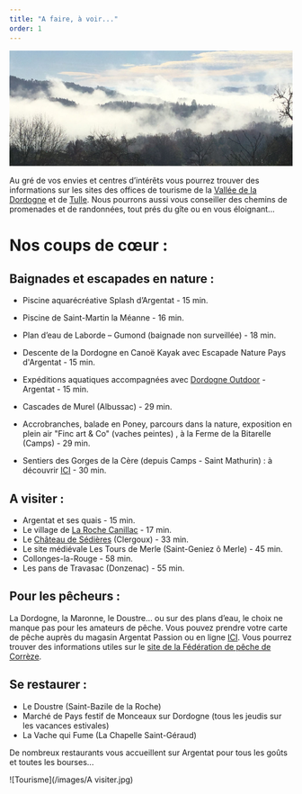 ```yaml
---
title: "A faire, à voir..."
order: 1
---
```

![Paysage](/images/Brume.jpg)

Au gré de vos envies et centres d’intérêts vous pourrez trouver des informations sur les sites des offices de tourisme de la [Vallée de la Dordogne](https://www.vallee-dordogne.com/offres/office-de-tourisme-vallee-de-la-dordogne-bureau-daccueil-dargentat-sur-dordogne-argentat-fr-1528434) et de [Tulle](https://www.tulle-en-correze.com/). Nous pourrons aussi vous conseiller des chemins de promenades et de randonnées, tout prés du gîte ou en vous éloignant...

# Nos coups de cœur : 

## Baignades et escapades en nature : 
- Piscine aquarécréative Splash d’Argentat - 15 min.
- Piscine de Saint-Martin la Méanne - 16 min.
- Plan d’eau de Laborde – Gumond (baignade non surveillée) - 18 min.

- Descente de la Dordogne en Canoë Kayak avec Escapade Nature Pays d'Argentat - 15 min.
- Expéditions aquatiques accompagnées avec [Dordogne Outdoor](https://www.dordogne-outdoor.com/) - Argentat - 15 min.
- Cascades de Murel (Albussac) - 29 min.
- Accrobranches, balade en Poney, parcours dans la nature, exposition en plein air "Finc art & Co" (vaches peintes) , à la Ferme de la Bitarelle (Camps) - 29 min.
- Sentiers des Gorges de la Cère (depuis Camps - Saint Mathurin) : à découvrir [ICI](https://www.lesgorgesdelacere.fr/) - 30 min.


## A visiter :
- Argentat et ses quais - 15 min.
- Le village de [La Roche Canillac](https://larochecanillac.fr/tourisme/decouverte-du-village) - 17 min.
- Le [Château de Sédières](https://www.correze.fr/domaine_sedieres) (Clergoux) - 33 min.
- Le site médiévale Les Tours de Merle (Saint-Geniez ô Merle) - 45 min.
- Collonges-la-Rouge - 58 min.
- Les pans de Travasac (Donzenac) - 55 min.


## Pour les pêcheurs :
La Dordogne, la Maronne, le Doustre… ou sur des plans d’eau, le choix ne manque pas pour les amateurs de pêche.
Vous pouvez prendre votre carte de pêche auprès du magasin Argentat Passion ou en ligne [ICI](https://www.cartedepeche.fr/).
Vous pourrez trouver des informations utiles sur le [site de la Fédération de pêche de Corrèze](https://www.peche19.fr/).

## Se restaurer :
- Le Doustre (Saint-Bazile de la Roche)
- Marché de Pays festif de Monceaux sur Dordogne (tous les jeudis sur les vacances estivales)
- La Vache qui Fume (La Chapelle Saint-Géraud)

De nombreux restaurants vous accueillent sur Argentat pour tous les goûts et toutes les bourses...

![Tourisme](/images/A visiter.jpg) 